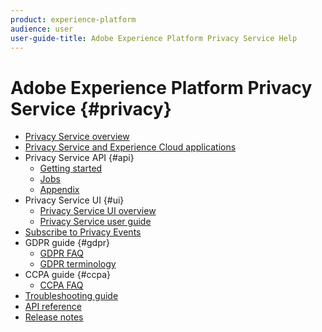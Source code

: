 ```yaml
---
product: experience-platform
audience: user
user-guide-title: Adobe Experience Platform Privacy Service Help
---
```


# Adobe Experience Platform Privacy Service {#privacy}

* [Privacy Service overview](home.md)
* [Privacy Service and Experience Cloud applications](experience-cloud-apps.md)
* Privacy Service API {#api}
  * [Getting started](api/getting-started.md)
  * [Jobs](api/jobs.md)
  * [Appendix](api/appendix.md)
* Privacy Service UI {#ui}  
  * [Privacy Service UI overview](ui/overview.md)
  * [Privacy Service user guide](ui/user-guide.md)
* [Subscribe to Privacy Events](privacy-events.md)
* GDPR guide {#gdpr}
  * [GDPR FAQ](gdpr/faq.md)
  * [GDPR terminology](gdpr/terminology.md)
* CCPA guide {#ccpa}
  * [CCPA FAQ](ccpa/faq.md)
* [Troubleshooting guide](troubleshooting-guide.md)
* [API reference](https://www.adobe.io/apis/experiencecloud/gdpr/api-reference.html)
* [Release notes](release-notes.md)